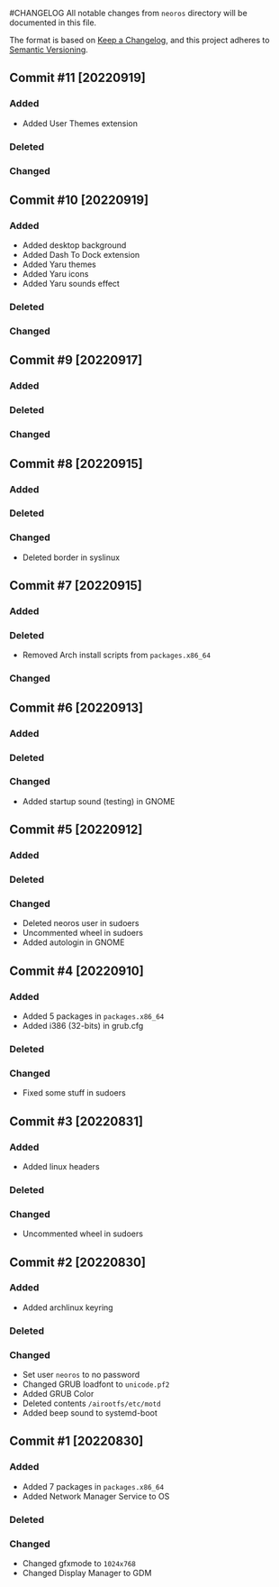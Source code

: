 #CHANGELOG
All notable changes from `neoros` directory will be documented in this file.

The format is based on [Keep a Changelog](https://keepachangelog.com/en/1.0.0/),
and this project adheres to [Semantic Versioning](https://semver.org/spec/v2.0.0.html).

## Commit #11 [20220919]
### Added
- Added User Themes extension
### Deleted
### Changed

## Commit #10 [20220919]
### Added
- Added desktop background
- Added Dash To Dock extension
- Added Yaru themes
- Added Yaru icons
- Added Yaru sounds effect
### Deleted
### Changed

## Commit #9 [20220917]
### Added
### Deleted
### Changed

## Commit #8 [20220915]
### Added
### Deleted
### Changed
- Deleted border in syslinux

## Commit #7 [20220915]
### Added
### Deleted
- Removed Arch install scripts from `packages.x86_64`
### Changed

## Commit #6 [20220913]
### Added
### Deleted
### Changed
- Added startup sound (testing) in GNOME

## Commit #5 [20220912]
### Added
### Deleted
### Changed
- Deleted neoros user in sudoers
- Uncommented wheel in sudoers
- Added autologin in GNOME

## Commit #4 [20220910]
### Added
- Added 5 packages in `packages.x86_64`
- Added i386 (32-bits) in grub.cfg
### Deleted
### Changed
- Fixed some stuff in sudoers

## Commit #3 [20220831]
### Added
- Added linux headers
### Deleted
### Changed
- Uncommented wheel in sudoers

## Commit #2 [20220830]
### Added
- Added archlinux keyring
### Deleted
### Changed
- Set user `neoros` to no password
- Changed GRUB loadfont to `unicode.pf2`
- Added GRUB Color
- Deleted contents `/airootfs/etc/motd`
- Added beep sound to systemd-boot

## Commit #1 [20220830]
### Added
- Added 7 packages in `packages.x86_64`
- Added Network Manager Service to OS
### Deleted
### Changed
- Changed gfxmode to `1024x768`
- Changed Display Manager to GDM

